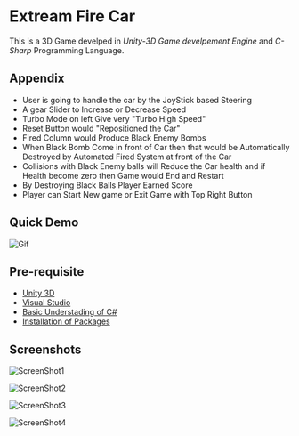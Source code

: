 
# Extream Fire Car

This is a 3D Game develped in *Unity-3D Game develpement Engine* and *C-Sharp* Programming Language.


## Appendix

* User is going to handle the car by the JoyStick based Steering 
* A gear Slider to Increase or Decrease Speed
* Turbo Mode on left Give very "Turbo High Speed"
* Reset Button would "Repositioned the Car" 
* Fired Column would Produce Black Enemy Bombs
* When Black Bomb Come in front of Car then that would be Automatically Destroyed by Automated Fired System at front of the Car
* Collisions with Black Enemy balls will Reduce the Car health and if Health become zero then Game would End and Restart
* By Destroying Black Balls Player Earned Score
* Player can Start New game or Exit Game with Top Right Button



  
## Quick Demo

![Gif](https://github.com/bsraj2020/Unity-3d-Car-Game/blob/master/ScreenShots/GameGif.gif)

  
## Pre-requisite

 - [Unity 3D ](https://unity3d.com/get-unity/download)
 - [Visual Studio ](https://visualstudio.microsoft.com/)
 - [Basic Understading of C#](https://www.tutorialspoint.com/csharp/csharp_basic_syntax.htm)
 - [Installation of Packages](https://docs.microsoft.com/en-us/visualstudio/gamedev/unity/get-started/getting-started-with-visual-studio-tools-for-unity?pivots=windows)

  
## Screenshots

![ScreenShot1](https://github.com/bsraj2020/Unity-3d-Car-Game/blob/master/ScreenShots/ScreenShot2.png)

![ScreenShot2](https://github.com/bsraj2020/Unity-3d-Car-Game/blob/master/ScreenShots/ScreenShot4.png)

![ScreenShot3](https://github.com/bsraj2020/Unity-3d-Car-Game/blob/master/ScreenShots/ScreenShot3.png)

![ScreenShot4](https://github.com/bsraj2020/Unity-3d-Car-Game/blob/master/ScreenShots/ScreenShot5.png)


  
